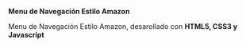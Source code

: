 **Menu de Navegación Estilo Amazon**

Menu de Navegación Estilo Amazon, desarollado con **HTML5, CSS3 y Javascript**